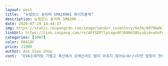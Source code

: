 ```yaml
---
layout: post 
title:  "뉴발란스 슬리퍼 SMA200W1 화이트블랙" 
description: 뉴발란스 슬리퍼 SMA200 ..
date: 2020-07-29 14:44:27 
img: https://static.coupangcdn.com/image/vendor_inventory/6e56/6978bdb798c73809579ad7a23d6b3bfab3e3a6baa20cb217be6747d0a7ed.jpg 
linkUrl: https://link.coupang.com/re/AFFSDP?lptag=AF3600438&subid=ahnPublicAsk&pageKey=1680726278&itemId=2863192351&vendorItemId=70852449581&traceid=V0-113-c34e78cbdbd52fcd 
categories: [1007] 
color: D9418C 
price: 21900 
author: Ask View Shop 
cont:  "EVA소재처럼 가볍고 폭신해서 오래신어도 발이 아프지 않아요<br/>다만 발등이 천이 물먹으면 잘 안마르고 냄새가 날수 있어 잘 말려 신어야할것 같아요<br/>발도더편해요<br/>발바닥 아치 거치대? 같은것이 튀어나와있어서 정사이즈 사는것이 좋을것 같습니다 편하게 신으려고 크게 주문했는데 발위치를 맞추니 뒷 부분이 많이 남아요 상품 자체는 좋습니다<br/>발바닥이 다른 슬리퍼보다 넓게 나와있고 발등 찍찍이로 너비 조절 가능해서  발볼 넓고 발등높은  아들은 엄청편하다고 하네요<br/>슬리퍼라 여유잇게 신으실려면 무조건 10m업하세요<br/>심지어 발등도 폭신해요<br/>옆에리복 슬리퍼 270와 사이즈가같아요<br/>정말 가볍고 폭신합니다.<br/><br/>좀 바닥이 단단하네요 그리고 발부분에 발가락거치대? 같은것과<br/>컨버스 265.<br/> 아디다스 270.<br/> 나이키275<br/>크다는분도 계셔서 270사이즈로 갈랫지만<br/>" 
---
```


